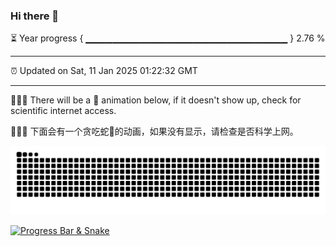 ### Hi there 👋

⏳ Year progress { ▁▁▁▁▁▁▁▁▁▁▁▁▁▁▁▁▁▁▁▁▁▁▁▁▁▁▁▁▁▁ } 2.76 %

---

⏰ Updated on Sat, 11 Jan 2025 01:22:32 GMT

---

🦕🦕🦕 There will be a 🐍 animation below, if it doesn't show up, check for scientific internet access.

🐍🐍🐍 下面会有一个贪吃蛇🐍的动画，如果没有显示，请检查是否科学上网。

![🐍🐍🐍](https://raw.githubusercontent.com/KamenRevice/KamenRevice/output/github-contribution-grid-snake.svg)

[![Progress Bar & Snake](https://github.com/KamenRevice/KamenRevice/actions/workflows/main.yml/badge.svg)](https://github.com/KamenRevice/KamenRevice/actions/workflows/main.yml)
